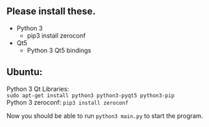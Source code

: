 
## Please install these.

 * Python 3
   * pip3 install zeroconf
 * Qt5
   * Python 3 Qt5 bindings

Ubuntu:
---
Python 3 Qt Libraries:  
`sudo apt-get install python3 python3-pyqt5 python3-pip`  
Python 3 zeroconf:
`pip3 install zeroconf`

Now you should be able to run `python3 main.py` to start the program.
